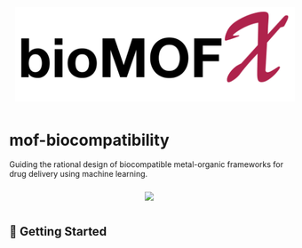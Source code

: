 <p align="center">
  <img src="utils/logo.png" style="padding:10px;" width="700"/>
</p>  

# mof-biocompatibility
Guiding the rational design of biocompatible metal-organic frameworks for drug delivery using machine learning.

<p align="center">
  <img src="utils/Schematic-1.png" style="padding:10px;" width="700"/>
</p>  

## 💪 Getting Started
